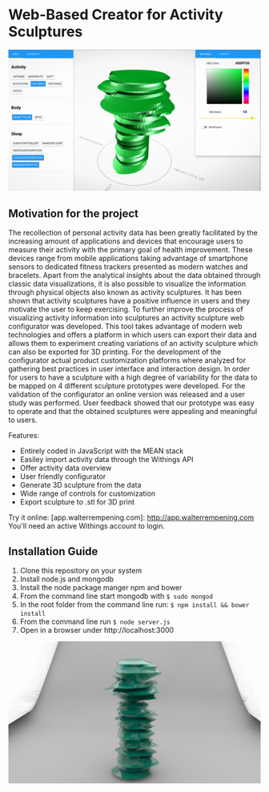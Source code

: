 # Web-Based Creator for Activity Sculptures #

![Configurator UI](configurator-ui.png)

## Motivation for the project ##
The recollection of personal activity data has been greatly facilitated by the
increasing amount of applications and devices that encourage users to measure
their activity with the primary goal of health improvement. These
devices range from mobile applications taking advantage of smartphone sensors to
dedicated fitness trackers presented as modern watches and bracelets. Apart from the
analytical insights about the data obtained through classic data
visualizations, it is also possible to visualize the information through
physical objects also known as activity sculptures. It has been shown that
activity sculptures have a positive influence in users and they motivate the
user to keep exercising. To further improve the process of visualizing activity
information into sculptures an activity sculpture web configurator was
developed. This tool takes advantage of modern web
technologies and offers a platform in which users can export their data and
allows them to experiment creating variations of an activity sculpture which can also
be exported for 3D printing. For the development of the configurator actual
product customization platforms where analyzed for gathering best practices in
user interface and interaction design. In order for users to have a sculpture
with a high degree of variability for the data to be mapped on 4 
different sculpture prototypes were developed. For the validation of the
configurator an online version was released and a user study was performed.
User feedback showed that our prototype was easy to operate and that the
obtained sculptures were appealing and meaningful to users.

Features:
  * Entirely coded in JavaScript with the MEAN stack
  * Easiley import activity data through the Withings API
  * Offer activity data overview
  * User friendly configurator
  * Generate 3D sculpture from the data
  * Wide range of controls for customization
  * Export sculpture to .stl for 3D print

Try it online: [app.walterrempening.com]:
http://app.walterrempening.com
You'll need an active Withings account to login.

## Installation Guide ##
1. Clone this repository on your system
2. Install node.js and mongodb
3. Install the node package manger npm and bower
4. From the command line start mongodb with `$ sudo mongod` 
5. In the root folder from the command line run: 
  `$ npm install && bower install`
6. From the command line run `$ node server.js`
7. Open in a browser under http://localhost:3000

![3D Printed Render](softboxes2.jpg)
